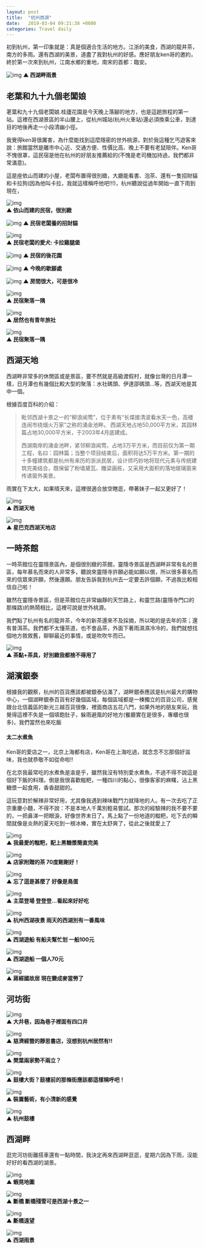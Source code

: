 ```yaml
---
layout: post
title:  "杭州西湖"
date:   2019-03-04 09:21:38 +0800
categories: Travel daily
---
```


<!--more-->

初到杭州，第一印象就是：真是個適合生活的地方。江浙的美食，西湖的龍井茶，南方的多雨。還有西湖的美景，道盡了我對杭州的好感。應好朋友ken哥的邀約，終於第一次來到杭州，江南水鄉的重地，南宋的首都：臨安。

![img](\assets\image\20190302\IMG_4246.JPG)
**▲ 西湖畔雨景**

## 老葉和九十九個老闆娘

荖葉和九十九個老闆娘.桂廬花園是今天晚上落腳的地方，也是這趟旅程的第一站。這裡在西湖景區的半山腰上，從杭州城站(杭州火車站)還必須換乘公車，到達目的地後再走一小段清幽小徑。

我覺得ken哥很厲害，為什麼能找到這麼隱密的世外桃源，對於我這種乞丐遊客來說：旅館當然是離市中心近、交通方便、性價比高、晚上不要有老鼠陪伴。Ken哥不愧很罩，這民宿是他在杭州的好朋友推薦給的(不愧是老司機加持過，我們都非常滿意)。

這是座依山而建的小屋，老闆布置得很別緻，大廳能看書、泡茶、還有一隻招財貓和卡拉狗(因為他叫卡拉，我就這樣稱呼他吧!!!)，杭州聽說從過年開始一直下雨到現在，  


![img](\assets\image\20190302\IMG_4238.JPG)  
**▲ 依山而建的民宿，很別緻**

![img](\assets\image\20190302\phone\IMAG3209.JPG)
**▲ 民宿老闆養的招財貓**

![img](\assets\image\20190302\IMG_4236.JPG)  
**▲ 民宿老闆的愛犬: 卡拉雞腿堡**

![img](\assets\image\20190302\phone\IMAG3211.JPG)
**▲ 民宿的後花園**

![img](\assets\image\20190302\phone\IMAG3212.JPG)
**▲ 今晚的歇腳處**

![img](\assets\image\20190302\phone\IMAG3202.JPG)
**▲ 房間很大，可是很冷**

![img](\assets\image\20190302\IMG_4239.JPG)  
**▲ 民宿聚落一隅**

![img](\assets\image\20190302\IMG_4244.JPG)  
**▲ 居然也有青年旅社**

![img](\assets\image\20190302\IMG_4242.JPG)  
**▲ 民宿聚落一隅**

<!--[img](\assets\image\20190302\phone\.JPG)  
**▲ **-->

## 西湖天地

西湖畔非常多的休閒區或是景區，要不然就是高級渡假村，就像台灣的日月潭一樣，日月潭也有幾個比較大型的聚落：水社碼頭、伊達邵碼頭...等，西湖天地是其中一個。

根據百度百科的介紹：

> 毗邻西湖十景之一的“柳浪闻莺”，位于素有“长堞接清波看水天一色，高楼连闹市绕烟火万家”之称的涌金池畔。 西湖天地占地50,000平方米，其园林篇占地30,000平方米，于2003年4月底建成。
>
> 西湖南岸的涌金池畔，紧邻柳浪闻莺，占地3万平方米，而目前仅为第一期工程，名曰：园林篇；当整个项目结束后，面积将达5万平方米。第一期的十多幢建筑都是杭州有来历的浙派民居，设计师巧妙地将现代元素与传统建筑完美结合，既保留了粉墙黛瓦、雕梁画栋，又采用大面积的落地玻璃窗来传递窗外美景。

雨實在下太大，如果晴天來，這裡很適合放空瞎逛，帶著妹子一起又更好了！

![img](\assets\image\20190302\phone\IMAG3192.JPG)  
**▲ 西湖天地**

![img](\assets\image\20190302\phone\IMAG3191.JPG)  
**▲ 星巴克西湖天地店**

## 一時茶館

一時茶館位在靈隱景區內，是個很別緻的茶館，靈隱寺景區是西湖畔非常有名的景區，每年慕名而來的人非常多，聽說來靈隱寺許願必能如願以償，所以很多慕名而來的信眾來許願，然後還願。朋友告訴我到杭州去一定要去許個願，不過我比較相信自己啦！

雖然在靈隱寺景區，但是茶館位在非常幽靜的天竺路上，和靈竺路(靈隱寺門口的那條路)的熱鬧相比，這裡可說是世外桃源。

我們點了杭州有名的龍井茶，今年的新茶還來不及採摘，所以喝的是去年的茶；還有普洱茶。我們都不太懂茶道，也不會品茶，外面下著雨濕濕冷冷的，我們就想找個地方敘敘舊，聊聊最近的事情，或是吹吹牛而已。

![img](\assets\image\20190302\phone\IMAG3193.JPG)  
**▲ 茶點+茶具，好別緻我都捨不得用了**

## 湖濱銀泰

根據我的觀察，杭州的百貨應該都被銀泰佔滿了，湖畔銀泰應該是杭州最大的購物中心，一個湖畔銀泰百貨有好幾個區域，每個區域都是一棟獨立的百貨公司，感覺跟台北信義區的新光三越百貨很像，裡面商店五花八門，如果外地的朋友來玩，我覺得這裡不失是一個填飽肚子，躲雨避風的好地方(餐廳實在是很多，專櫃也很多)，我們當然也來吃飯

####     太二水煮魚

Ken哥的愛店之一，北京上海都有店，Ken哥在上海吃過，就念念不忘那個好滋味，我也就恭敬不如從命啦!!

在北京我最常吃的水煮魚是渝是乎，雖然我沒有特別愛水煮魚，不過不得不說這是個好下飯的料理。倒是我很喜歡糍粑，一種四川的點心，很像客家的麻糬，沾上黑糖漿一起食用，香香甜甜的。

這玩意對於解辣非常好用，尤其像我遇到辣味戰鬥力就降地的人。有一次去吃了正宗重慶小麵，不得不說：不是本地人千萬別輕易嘗試。那次的經驗辣的我不要不要的，一把鼻涕一把眼淚，好像世界末日了。馬上點了一份地道的糍粑，吃下去的瞬間就像是炎熱的夏天吃到一根冰棒，實在太舒爽了，從此之後就愛上了

![img](\assets\image\20190302\phone\IMAG3199.JPG)  
**▲ 我最愛的糍粑，配上黑糖漿簡直完美**

![img](\assets\image\20190302\phone\IMAG3197.JPG)  
**▲ 店家附贈的茶 70度剛剛好！**

![img](\assets\image\20190302\phone\IMAG3198.JPG)  
**▲ 忘了這是甚麼了 好像是鳥蛋**

![img](\assets\image\20190302\phone\IMAG3200.JPG)  
**▲ 主菜登場 登登登...看起來好好吃**

![img](\assets\image\20190302\phone\IMAG3201.JPG)  
**▲ 杭州西湖夜景 雨天的西湖別有一番風味**

![img](\assets\image\20190302\IMG_4246.JPG)  
**▲ 西湖遊船 有船夫幫忙划 一船100元**

![img](\assets\image\20190302\IMG_4248.JPG)  
**▲ 西湖遊船 一個人70元**

![img](\assets\image\20190302\IMG_4257.JPG)  
**▲ 蔣經國故居 現在變成麥當勞了**


## 河坊街

![img](\assets\image\20190302\phone\IMAG3217.JPG)  
**▲ 大井巷，因為巷子裡面有四口井**

![img](\assets\image\20190302\phone\IMAG3218.JPG)  
**▲ 慈濟經營的靜思書店，沒想到杭州居然有!!**

![img](\assets\image\20190302\phone\IMAG3219.JPG)  
**▲ 樊葉兩家勢不兩立？**

![img](\assets\image\20190302\phone\IMAG3220.JPG)  
**▲ 鼓樓大街？鼓樓前的那條街應該都這樣稱呼吧！**

![img](\assets\image\20190302\phone\IMAG3221.JPG)  
**▲ 裝置藝術，有小清新的感覺**

![img](\assets\image\20190302\phone\IMAG3222.JPG)  
**▲ 杭州鼓樓**

## 西湖畔

逛完河坊街離搭車還有一點時間，我決定再來西湖畔逛逛，星期六因為下雨，沒能好好的看西湖的湖景。

![img](\assets\image\20190302\printscreen001.PNG)  
**▲ 蝦晃地圖**

![img](\assets\image\20190302\IMG_4259.JPG)  
**▲ 斷橋 斷橋殘雪可是西湖十景之一**

![img](\assets\image\20190302\IMG_4255.JPG)  
**▲ 斷橋遠望**

![img](\assets\image\20190302\IMG_4251.JPG)  
**▲ 西湖雨景**

